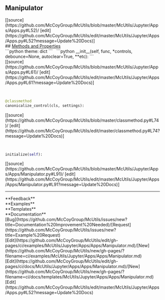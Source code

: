 ## <a id="McUtils.Jupyter.Apps.Apps.Manipulator">Manipulator</a> 

<div class="docs-source-link" markdown="1">
[[source](https://github.com/McCoyGroup/McUtils/blob/master/McUtils/Jupyter/Apps/Apps.py#L52)/
[edit](https://github.com/McCoyGroup/McUtils/edit/master/McUtils/Jupyter/Apps/Apps.py#L52?message=Update%20Docs)]
</div>









<div class="collapsible-section">
 <div class="collapsible-section collapsible-section-header" markdown="1">
## <a class="collapse-link" data-toggle="collapse" href="#methods" markdown="1"> Methods and Properties</a> <a class="float-right" data-toggle="collapse" href="#methods"><i class="fa fa-chevron-down"></i></a>
 </div>
 <div class="collapsible-section collapsible-section-body collapse show" id="methods" markdown="1">
 ```python
theme: dict
```
<a id="McUtils.Jupyter.Apps.Apps.Manipulator.__init__" class="docs-object-method">&nbsp;</a> 
```python
__init__(self, func, *controls, debounce=None, autoclear=True, **etc): 
```
<div class="docs-source-link" markdown="1">
[[source](https://github.com/McCoyGroup/McUtils/blob/master/McUtils/Jupyter/Apps/Apps.py#L61)/
[edit](https://github.com/McCoyGroup/McUtils/edit/master/McUtils/Jupyter/Apps/Apps.py#L61?message=Update%20Docs)]
</div>


<a id="McUtils.Jupyter.Apps.Apps.Manipulator.canonicalize_control" class="docs-object-method">&nbsp;</a> 
```python
@classmethod
canonicalize_control(cls, settings): 
```
<div class="docs-source-link" markdown="1">
[[source](https://github.com/McCoyGroup/McUtils/blob/master/classmethod.py#L74)/
[edit](https://github.com/McCoyGroup/McUtils/edit/master/classmethod.py#L74?message=Update%20Docs)]
</div>


<a id="McUtils.Jupyter.Apps.Apps.Manipulator.initialize" class="docs-object-method">&nbsp;</a> 
```python
initialize(self): 
```
<div class="docs-source-link" markdown="1">
[[source](https://github.com/McCoyGroup/McUtils/blob/master/McUtils/Jupyter/Apps/Apps/Manipulator.py#L91)/
[edit](https://github.com/McCoyGroup/McUtils/edit/master/McUtils/Jupyter/Apps/Apps/Manipulator.py#L91?message=Update%20Docs)]
</div>
 </div>
</div>












---


<div markdown="1" class="text-secondary">
<div class="container">
  <div class="row">
   <div class="col" markdown="1">
**Feedback**   
</div>
   <div class="col" markdown="1">
**Examples**   
</div>
   <div class="col" markdown="1">
**Templates**   
</div>
   <div class="col" markdown="1">
**Documentation**   
</div>
   <div class="col" markdown="1">
   
</div>
   <div class="col" markdown="1">
   
</div>
   <div class="col" markdown="1">
   
</div>
</div>
  <div class="row">
   <div class="col" markdown="1">
[Bug](https://github.com/McCoyGroup/McUtils/issues/new?title=Documentation%20Improvement%20Needed)/[Request](https://github.com/McCoyGroup/McUtils/issues/new?title=Example%20Request)   
</div>
   <div class="col" markdown="1">
[Edit](https://github.com/McCoyGroup/McUtils/edit/gh-pages/ci/examples/McUtils/Jupyter/Apps/Apps/Manipulator.md)/[New](https://github.com/McCoyGroup/McUtils/new/gh-pages/?filename=ci/examples/McUtils/Jupyter/Apps/Apps/Manipulator.md)   
</div>
   <div class="col" markdown="1">
[Edit](https://github.com/McCoyGroup/McUtils/edit/gh-pages/ci/docs/McUtils/Jupyter/Apps/Apps/Manipulator.md)/[New](https://github.com/McCoyGroup/McUtils/new/gh-pages/?filename=ci/docs/templates/McUtils/Jupyter/Apps/Apps/Manipulator.md)   
</div>
   <div class="col" markdown="1">
[Edit](https://github.com/McCoyGroup/McUtils/edit/master/McUtils/Jupyter/Apps/Apps.py#L52?message=Update%20Docs)   
</div>
   <div class="col" markdown="1">
   
</div>
   <div class="col" markdown="1">
   
</div>
   <div class="col" markdown="1">
   
</div>
</div>
</div>
</div>